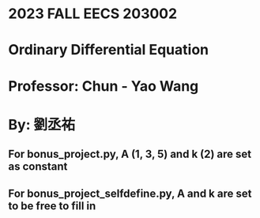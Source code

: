 # 2023 FALL EECS 203002
# Ordinary Differential Equation
# Professor: Chun - Yao Wang
# By: 劉丞祐
## For bonus_project.py, A (1, 3, 5) and k (2) are set as constant
## For bonus_project_selfdefine.py, A and k are set to be free to fill in
